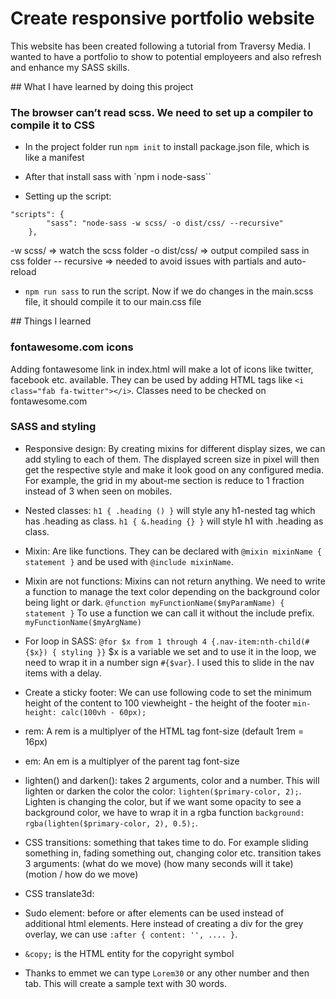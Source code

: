 # Create responsive portfolio website

This website has been created following a tutorial from Traversy Media. I wanted to have a portfolio to show to potential employeers and also refresh and enhance my SASS skills.


## What I have learned by doing this project

### The browser can’t read scss. We need to set up a compiler to compile it to CSS

-   In the project folder run `npm init` to install package.json file, which is like a manifest

-   After that install sass with `npm i node-sass``

-   Setting up the script:

```
"scripts": {
        "sass": "node-sass -w scss/ -o dist/css/ --recursive"
    },
```

-w scss/ => watch the scss folder
-o dist/css/ => output compiled sass in css folder
-- recursive => needed to avoid issues with partials and auto-reload

-   `npm run sass` to run the script. Now if we do changes in the main.scss file, it should compile it to our main.css file

## Things I learned

### fontawesome.com icons

Adding fontawesome link in index.html will make a lot of icons like twitter, facebook etc. available. They can be used by adding HTML tags like `<i class="fab fa-twitter"></i>`. Classes need to be checked on fontawesome.com

### SASS and styling

-   Responsive design: By creating mixins for different display sizes, we can add styling to each of them. The displayed screen size in pixel will then get the respective style and make it look good on any configured media. For example, the grid in my about-me section is reduce to 1 fraction instead of 3 when seen on mobiles.

-   Nested classes: `h1 { .heading () }` will style any h1-nested tag which has .heading as class. `h1 { &.heading {} }` will style h1 with .heading as class.

-   Mixin: Are like functions. They can be declared with `@mixin mixinName { statement }` and be used with `@include mixinName`.

-   Mixin are not functions: Mixins can not return anything. We need to write a function to manage the text color depending on the background color being light or dark. `@function myFunctionName($myParamName) { statement }` To use a function we can call it without the include prefix. `myFunctionName($myArgName)`

-   For loop in SASS: `@for $x from 1 through 4 {.nav-item:nth-child(#{$x}) { styling }}` \$x is a variable we set and to use it in the loop, we need to wrap it in a number sign `#{$var}`. I used this to slide in the nav items with a delay.

-   Create a sticky footer: We can use following code to set the minimum height of the content to 100 viewheight - the height of the footer `min-height: calc(100vh - 60px);`

-   rem: A rem is a multiplyer of the HTML tag font-size (default 1rem = 16px)

-   em: An em is a multiplyer of the parent tag font-size

-   lighten() and darken(): takes 2 arguments, color and a number. This will lighten or darken the color the color: `lighten($primary-color, 2);`. Lighten is changing the color, but if we want some opacity to see a background color, we have to wrap it in a rgba function `background: rgba(lighten($primary-color, 2), 0.5);`.

-   CSS transitions: something that takes time to do. For example sliding something in, fading something out, changing color etc.
    transition takes 3 arguments: (what do we move) (how many seconds will it take) (motion / how do we move)

-   CSS translate3d:

-   Sudo element: before or after elements can be used instead of additional html elements. Here instead of creating a div for the grey overlay, we can use `:after { content: '', .... }`.

-   `&copy;` is the HTML entity for the copyright symbol

-   Thanks to emmet we can type `Lorem30` or any other number and then tab. This will create a sample text with 30 words.
